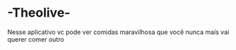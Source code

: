 # -Theolive-
Nesse aplicativo vc pode ver comidas maravilhosa que você nunca maís vai querer comer outro 
